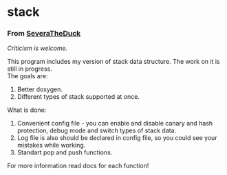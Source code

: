 # stack
### From [SeveraTheDuck](https://github.com/SeveraTheDuck)
*Criticism is welcome.*

This program includes my version of stack data structure. The work on it is still in progress. <br>
The goals are:<br>
<ol>
<li> Better doxygen.
<li> Different types of stack supported at once.
</ol>

What is done:
1. Convenient config file - you can enable and disable canary and hash protection, debug mode and switch types of stack data.
2. Log file is also should be declared in config file, so you could see your mistakes while working.
3. Standart pop and push functions.

For more information read docs for each function!
